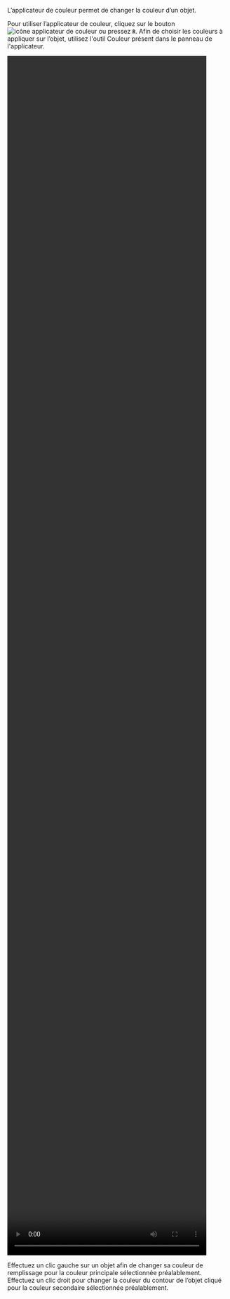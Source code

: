 L’applicateur de couleur permet de changer la couleur d’un objet. 

 Pour utiliser l’applicateur de couleur, cliquez sur le bouton ![icône applicateur de couleur](./assets/sidebar-icons/applicator.png) ou pressez **`R`**. Afin de choisir les couleurs à appliquer sur l’objet, utilisez l'outil Couleur présent dans le panneau de l'applicateur. 
 
<video width="90%" height="70%" class="doc-fig" autoplay loop>
    <source src="./assets/doc/vid/applicator.webm" type="video/webm">
</video>

 Effectuez un clic gauche sur un objet afin de changer sa couleur de remplissage pour la couleur principale sélectionnée préalablement. Effectuez un clic droit pour changer la couleur du contour de l’objet cliqué pour la couleur secondaire sélectionnée préalablement.
